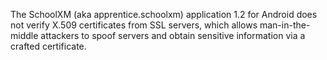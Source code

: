 The SchoolXM (aka apprentice.schoolxm) application 1.2 for Android does not verify X.509 certificates from SSL servers, which allows man-in-the-middle attackers to spoof servers and obtain sensitive information via a crafted certificate.